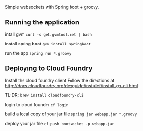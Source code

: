 Simple websockets with Spring boot + groovy.

Running the application
-----------------------

intall gvm
```curl -s get.gvmtool.net | bash```

install spring boot
```gvm install springboot```

run the app
```spring run *.groovy```

Deploying to Cloud Foundry
--------------------------

Install the cloud foundry client
Follow the directions at http://docs.cloudfoundry.org/devguide/installcf/install-go-cli.html


TL:DR; ```brew install cloudfoundry-cli```

login to cloud foundry
```cf login```

build a local copy of your jar file
```spring jar webapp.jar *.groovy```

deploy your jar file
```cf push bootsocket -p webapp.jar```
